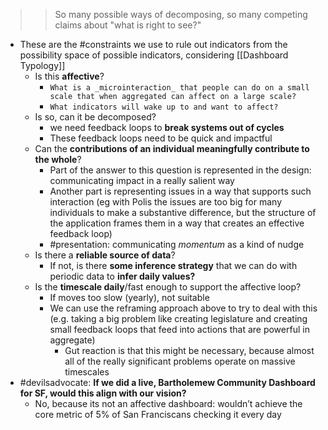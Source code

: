 > > So many possible ways of decomposing, so many competing claims about "what is right to see?"

-   These are the #constraints we use to rule out indicators from the possibility space of possible indicators, considering [[Dashboard Typology]]
    -   Is this **affective**?
		-  `What is a _microinteraction_ that people can do on a small scale that when aggregated can affect on a large scale?`
		- `What indicators will wake up to and want to affect?`
	  -   Is so, can it be decomposed?
	      -   we need feedback loops to **break systems out of cycles**
	      - These feedback loops need to be quick and impactful
	  -   Can the **contributions of an individual meaningfully contribute to the whole**?
	      - Part of the answer to this question is represented in the design: communicating impact in a really salient way
	      - Another part is representing issues in a way that supports such interaction (eg with Polis the issues are too big for many individuals to make a substantive difference, but the structure of the application frames them in a way that creates an effective feedback loop)
	      -   #presentation: communicating _momentum_ as a kind of nudge
    -   Is there a **reliable source of data**?
        -   If not, is there **some inference strategy** that we can do with periodic data to **infer daily values?**
    -   Is the **timescale daily**/fast enough to support the affective loop?
        -   If moves too slow (yearly), not suitable
        -   We can use the reframing approach above to try to deal with this (e.g. taking a big problem like creating legislature and creating small feedback loops that feed into actions that are powerful in aggregate)
            -   Gut reaction is that this might be necessary, because almost all of the really significant problems operate on massive timescales
-   #devilsadvocate: **If we did a live, Bartholemew Community Dashboard for SF, would this align with our vision?**
    -   No, because its not an affective dashboard: wouldn’t achieve the core metric of 5% of San Franciscans checking it every day


